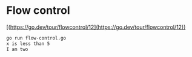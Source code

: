 # Flow control

[(https://go.dev/tour/flowcontrol/12](https://go.dev/tour/flowcontrol/12))

```bash
go run flow-control.go  
x is less than 5
I am two
```